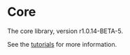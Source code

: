 # Core

The core library, version r1.0.14-BETA-5.

See the [tutorials](tutorials/index.md) for more information.
